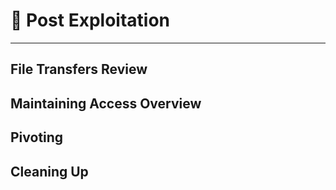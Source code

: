 
# 📝 Post Exploitation

---


## File Transfers Review


## Maintaining Access Overview


## Pivoting


## Cleaning Up








